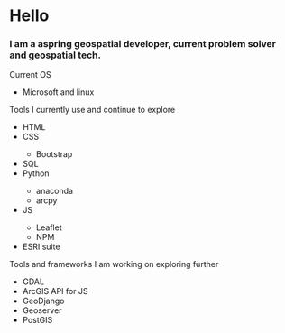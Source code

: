 <link rel="stylesheet" href="style.css">
<body>
    <h1>Hello</h1>
    <h3>I am a aspring geospatial developer, current problem solver and geospatial tech.</h3>
<p>Current OS</p>
<ul>
    <li>Microsoft and linux</li>
</ul>
<p>Tools I currently use and continue to explore</p>
<ul>
    <li>HTML</li>
    <li>CSS</li>
    <ul>
        <li>Bootstrap</li>
    </ul>
    <li>SQL</li>
    <li>Python</li>
    <ul>
        <li>anaconda</li>
        <li>arcpy</li>
    </ul>
    <li>JS</li>
    <ul>
        <li>Leaflet</li>
        <li>NPM</li>
    </ul>
    <li>ESRI suite</li>
</ul>
<p>Tools and frameworks I am working on exploring further</p>
<ul>
    <li> GDAL </li>
    <li>ArcGIS API for JS</li>
    <li>GeoDjango</li>
    <li>Geoserver</li>
    <li>PostGIS</li>
</ul>
</body>
</html>


<!---
Nolewp/Nolewp is a ✨ special ✨ repository because its `README.md` (this file) appears on your GitHub profile.
You can click the Preview link to take a look at your changes.
--->
